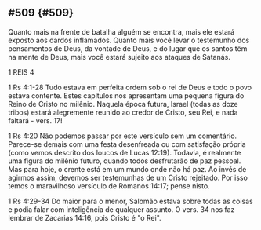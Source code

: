 ## #509 {#509}

Quanto mais na frente de batalha alguém se encontra, mais ele estará exposto aos dardos inflamados. Quanto mais você levar o testemunho dos pensamentos de Deus, da vontade de Deus, e do lugar que os santos têm na mente de Deus, mais você estará sujeito aos ataques de Satanás.

1 REIS 4

1 Rs 4:1-28 Tudo estava em perfeita ordem sob o rei de Deus e todo o povo estava contente. Estes capítulos nos apresentam uma pequena figura do Reino de Cristo no milênio. Naquela época futura, Israel (todas as doze tribos) estará alegremente reunido ao credor de Cristo, seu Rei, e nada faltará - vers. 17!

1 Rs 4:20 Não podemos passar por este versículo sem um comentário. Parece-se demais com uma festa desenfreada ou com satisfação própria (como vemos descrito dos loucos de Lucas 12:19). Todavia, é realmente uma figura do milênio futuro, quando todos desfrutarão de paz pessoal. Mas para hoje, o crente está em um mundo onde não há paz. Ao invés de agirmos assim, devemos ser testemunhas de um Cristo rejeitado. Por isso temos o maravilhoso versículo de Romanos 14:17; pense nisto.

1 Rs 4:29-34 Do maior para o menor, Salomão estava sobre todas as coisas e podia falar com inteligência de qualquer assunto. O vers. 34 nos faz lembrar de Zacarias 14:16, pois Cristo é &quot;o Rei&quot;.